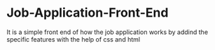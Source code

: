 # Job-Application-Front-End
It is a simple front end of how the job application works by addind the specific features with the help of css and html
